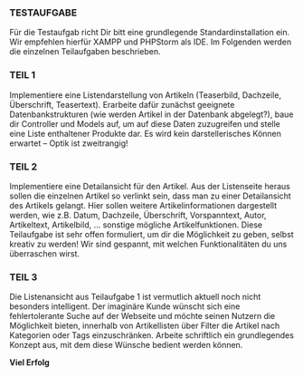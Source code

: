 ### TESTAUFGABE
Für die Testaufgab richt Dir bitt eine grundlegende Standardinstallation ein. Wir empfehlen hierfür XAMPP und PHPStorm als
IDE.
Im Folgenden werden die einzelnen Teilaufgaben beschrieben.


### TEIL 1
Implementiere eine Listendarstellung von Artikeln (Teaserbild,
Dachzeile, Überschrift, Teasertext). Erarbeite dafür zunächst geeignete
Datenbankstrukturen (wie werden Artikel in der Datenbank abgelegt?),
baue dir Controller und Models auf, um auf diese Daten zuzugreifen und
stelle eine Liste enthaltener Produkte dar.
Es wird kein darstellerisches Können erwartet – Optik ist zweitrangig!


### TEIL 2
Implementiere eine Detailansicht für den Artikel. Aus der Listenseite
heraus sollen die einzelnen Artikel so verlinkt sein, dass man zu einer
Detailansicht des Artikels gelangt.
Hier sollen weitere Artikelinformationen dargestellt werden, wie z.B.
Datum,
Dachzeile,
Überschrift,
Vorspanntext,
Autor,
Artikeltext,
Artikelbild, ... sonstige mögliche Artikelfunktionen.
Diese Teilaufgabe ist sehr offen formuliert, um dir die Möglichkeit zu
geben, selbst kreativ zu werden! Wir sind gespannt, mit welchen
Funktionalitäten du uns überraschen wirst.


### TEIL 3
Die Listenansicht aus Teilaufgabe 1 ist vermutlich aktuell noch nicht
besonders
intelligent.
Der
imaginäre
Kunde
wünscht
sich
eine
fehlertolerante Suche auf der Webseite und möchte seinen Nutzern die
Möglichkeit bieten, innerhalb von Artikellisten über Filter die Artikel
nach Kategorien oder Tags einzuschränken.
Arbeite schriftlich ein grundlegendes Konzept aus, mit dem diese
Wünsche bedient werden können.


__Viel Erfolg__
